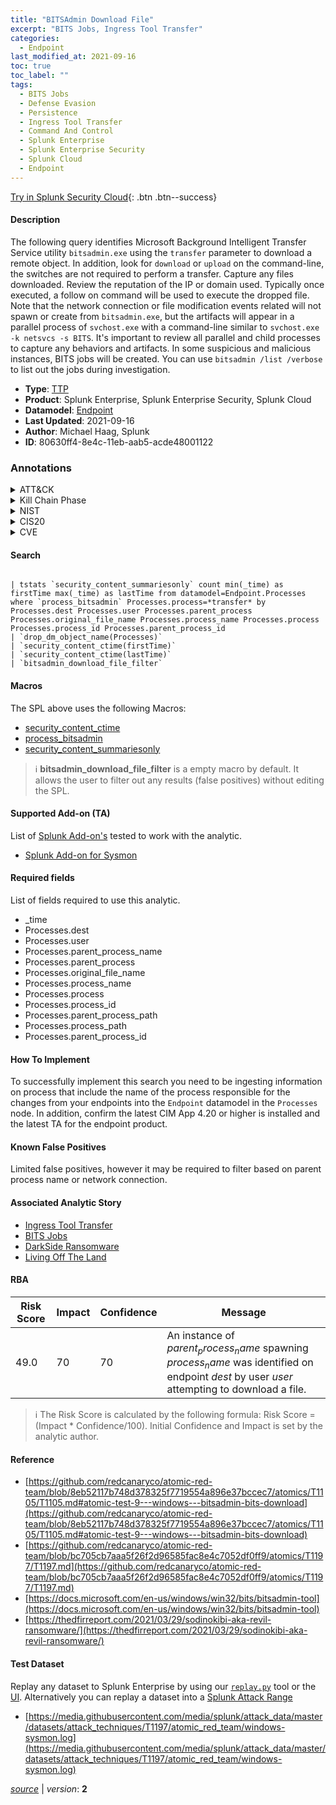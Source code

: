 ```yaml
---
title: "BITSAdmin Download File"
excerpt: "BITS Jobs, Ingress Tool Transfer"
categories:
  - Endpoint
last_modified_at: 2021-09-16
toc: true
toc_label: ""
tags:
  - BITS Jobs
  - Defense Evasion
  - Persistence
  - Ingress Tool Transfer
  - Command And Control
  - Splunk Enterprise
  - Splunk Enterprise Security
  - Splunk Cloud
  - Endpoint
---
```




[Try in Splunk Security Cloud](https://www.splunk.com/en_us/cyber-security.html){: .btn .btn--success}

#### Description

The following query identifies Microsoft Background Intelligent Transfer Service utility `bitsadmin.exe` using the `transfer` parameter to download a remote object. In addition, look for `download` or `upload` on the command-line, the switches are not required to perform a transfer. Capture any files downloaded. Review the reputation of the IP or domain used. Typically once executed, a follow on command will be used to execute the dropped file. Note that the network connection or file modification events related will not spawn or create from `bitsadmin.exe`, but the artifacts will appear in a parallel process of `svchost.exe` with a command-line similar to `svchost.exe -k netsvcs -s BITS`. It&#39;s important to review all parallel and child processes to capture any behaviors and artifacts. In some suspicious and malicious instances, BITS jobs will be created. You can use `bitsadmin /list /verbose` to list out the jobs during investigation.

- **Type**: [TTP](https://github.com/splunk/security_content/wiki/Detection-Analytic-Types)
- **Product**: Splunk Enterprise, Splunk Enterprise Security, Splunk Cloud
- **Datamodel**: [Endpoint](https://docs.splunk.com/Documentation/CIM/latest/User/Endpoint)
- **Last Updated**: 2021-09-16
- **Author**: Michael Haag, Splunk
- **ID**: 80630ff4-8e4c-11eb-aab5-acde48001122

### Annotations
<details>
  <summary>ATT&CK</summary>

<div markdown="1">

#### [ATT&CK](https://attack.mitre.org/)

| ID          | Technique   | Tactic         |
| ----------- | ----------- |--------------- |
| [T1197](https://attack.mitre.org/techniques/T1197/) | BITS Jobs | Defense Evasion, Persistence |

| [T1105](https://attack.mitre.org/techniques/T1105/) | Ingress Tool Transfer | Command And Control |

</div>
</details>


<details>
  <summary>Kill Chain Phase</summary>

<div markdown="1">

* Exploitation


</div>
</details>


<details>
  <summary>NIST</summary>

<div markdown="1">



</div>
</details>

<details>
  <summary>CIS20</summary>

<div markdown="1">



</div>
</details>

<details>
  <summary>CVE</summary>

<div markdown="1">


</div>
</details>


#### Search

```

| tstats `security_content_summariesonly` count min(_time) as firstTime max(_time) as lastTime from datamodel=Endpoint.Processes where `process_bitsadmin` Processes.process=*transfer* by Processes.dest Processes.user Processes.parent_process Processes.original_file_name Processes.process_name Processes.process Processes.process_id Processes.parent_process_id 
| `drop_dm_object_name(Processes)` 
| `security_content_ctime(firstTime)` 
| `security_content_ctime(lastTime)` 
| `bitsadmin_download_file_filter`
```

#### Macros
The SPL above uses the following Macros:
* [security_content_ctime](https://github.com/splunk/security_content/blob/develop/macros/security_content_ctime.yml)
* [process_bitsadmin](https://github.com/splunk/security_content/blob/develop/macros/process_bitsadmin.yml)
* [security_content_summariesonly](https://github.com/splunk/security_content/blob/develop/macros/security_content_summariesonly.yml)

> :information_source:
> **bitsadmin_download_file_filter** is a empty macro by default. It allows the user to filter out any results (false positives) without editing the SPL.


#### Supported Add-on (TA)
List of [Splunk Add-on's](https://docs.splunk.com/Documentation/AddOns/released/Overview/AboutSplunkadd-ons) tested to work with the analytic.

* [Splunk Add-on for Sysmon](https://splunkbase.splunk.com/app/5709)


#### Required fields
List of fields required to use this analytic.
* _time
* Processes.dest
* Processes.user
* Processes.parent_process_name
* Processes.parent_process
* Processes.original_file_name
* Processes.process_name
* Processes.process
* Processes.process_id
* Processes.parent_process_path
* Processes.process_path
* Processes.parent_process_id



#### How To Implement
To successfully implement this search you need to be ingesting information on process that include the name of the process responsible for the changes from your endpoints into the `Endpoint` datamodel in the `Processes` node. In addition, confirm the latest CIM App 4.20 or higher is installed and the latest TA for the endpoint product.
#### Known False Positives
Limited false positives, however it may be required to filter based on parent process name or network connection.

#### Associated Analytic Story
* [Ingress Tool Transfer](/stories/ingress_tool_transfer)
* [BITS Jobs](/stories/bits_jobs)
* [DarkSide Ransomware](/stories/darkside_ransomware)
* [Living Off The Land](/stories/living_off_the_land)




#### RBA

| Risk Score  | Impact      | Confidence   | Message      |
| ----------- | ----------- |--------------|--------------|
| 49.0 | 70 | 70 | An instance of $parent_process_name$ spawning $process_name$ was identified on endpoint $dest$ by user $user$ attempting to download a file. |


> :information_source:
> The Risk Score is calculated by the following formula: Risk Score = (Impact * Confidence/100). Initial Confidence and Impact is set by the analytic author.


#### Reference

* [https://github.com/redcanaryco/atomic-red-team/blob/8eb52117b748d378325f7719554a896e37bccec7/atomics/T1105/T1105.md#atomic-test-9---windows---bitsadmin-bits-download](https://github.com/redcanaryco/atomic-red-team/blob/8eb52117b748d378325f7719554a896e37bccec7/atomics/T1105/T1105.md#atomic-test-9---windows---bitsadmin-bits-download)
* [https://github.com/redcanaryco/atomic-red-team/blob/bc705cb7aaa5f26f2d96585fac8e4c7052df0ff9/atomics/T1197/T1197.md](https://github.com/redcanaryco/atomic-red-team/blob/bc705cb7aaa5f26f2d96585fac8e4c7052df0ff9/atomics/T1197/T1197.md)
* [https://docs.microsoft.com/en-us/windows/win32/bits/bitsadmin-tool](https://docs.microsoft.com/en-us/windows/win32/bits/bitsadmin-tool)
* [https://thedfirreport.com/2021/03/29/sodinokibi-aka-revil-ransomware/](https://thedfirreport.com/2021/03/29/sodinokibi-aka-revil-ransomware/)



#### Test Dataset
Replay any dataset to Splunk Enterprise by using our [`replay.py`](https://github.com/splunk/attack_data#using-replaypy) tool or the [UI](https://github.com/splunk/attack_data#using-ui).
Alternatively you can replay a dataset into a [Splunk Attack Range](https://github.com/splunk/attack_range#replay-dumps-into-attack-range-splunk-server)

* [https://media.githubusercontent.com/media/splunk/attack_data/master/datasets/attack_techniques/T1197/atomic_red_team/windows-sysmon.log](https://media.githubusercontent.com/media/splunk/attack_data/master/datasets/attack_techniques/T1197/atomic_red_team/windows-sysmon.log)



[*source*](https://github.com/splunk/security_content/tree/develop/detections/endpoint/bitsadmin_download_file.yml) \| *version*: **2**